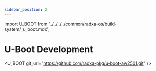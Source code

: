 ```yaml
---
sidebar_position: 2
---
```


import U_BOOT from '../../../../common/radxa-os/build-system/\_u_boot.mdx';

# U-Boot Development

<U_BOOT git_url="https://github.com/radxa-pkg/u-boot-aw2501.git" />
